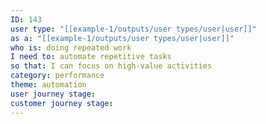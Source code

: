 ```yaml
---
ID: 143
user type: "[[example-1/outputs/user types/user|user]]"
as a: "[[example-1/outputs/user types/user|user]]"
who is: doing repeated work
I need to: automate repetitive tasks
so that: I can focus on high-value activities
category: performance
theme: automation
user journey stage:
customer journey stage:
---
```

